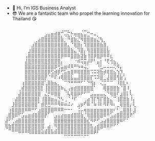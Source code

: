 - 👀 Hi, I’m IGS Business Analyst
- 😎 We are a fantastic team who propel the learning innovation for Thailand 😘

⠀⠀⠀⠀⠀⠀⠀⠀⠀⠀⠀⠀⠀⠀⠀⠀⠀⢀⣀⡀⠀⠀⠀⢀⣀⠀⠀⠀⠀⠀⠀⠀⠀⠀⠀⠀⠀⠀⠀⠀
⠀⠀⠀⠀⠀⠀⠀⠀⠀⠀⠀⠀⣠⣤⣶⣾⣿⡉⢤⣍⡓⢶⣶⣦⣤⣉⠒⠤⡀⠀⠀⠀⠀⠀⠀⠀⠀⠀⠀⠀
⠀⠀⠀⠀⠀⠀⠀⠀⠀⢀⣴⣿⣿⣿⣿⣿⣿⣷⡀⠙⣿⣷⣌⠻⣿⣿⣿⣶⣌⢳⡀⠀⠀⠀⠀⠀⠀⠀⠀⠀
⠀⠀⠀⠀⠀⠀⠀⠀⣰⣿⣿⣿⣿⣿⣿⣿⣿⣿⣿⣄⠈⢿⣿⡆⠹⣿⣿⣿⣿⣷⣿⡀⠀⠀⠀⠀⠀⠀⠀⠀
⠀⠀⠀⠀⠀⠀⠀⣰⣿⣿⣿⣿⣿⣿⣿⣿⣿⣿⣿⣿⣷⣄⠹⣿⡄⢻⣿⣿⣿⣿⣿⣧⠀⠀⠀⠀⠀⠀⠀⠀
⠀⠀⠀⠀⠀⠀⢠⣿⣿⣿⣿⣿⣿⣿⣿⣿⣿⡿⠿⠿⣿⣿⣷⣽⣷⢸⣿⡿⣿⡿⠿⠿⣆⠀⠀⠀⠀⠀⠀⠀
⠀⠀⠀⠀⠀⠀⣼⣿⣿⣿⣿⣿⣿⣿⣿⣿⣿⡄⠀⠀⠀⠐⠾⢭⣭⡼⠟⠃⣤⡆⠘⢟⢺⣦⡀⠀⠀⠀⠀⠀
⠀⠀⠀⠀⠀⠀⣿⣿⣿⣿⣿⣿⣿⣿⣿⡿⢛⣥⣶⠾⠿⠛⠳⠶⢬⡁⠀⠀⠘⣃⠤⠤⠤⢍⠻⡄⠀⠀⠀⠀
⠀⠀⠀⠀⠀⠀⣿⣿⣿⣿⣿⣿⣿⡿⣫⣾⡿⢋⣥⣶⣿⠿⢿⣿⣿⣿⠩⠭⢽⣷⡾⢿⣿⣦⢱⡹⡀⠀⠀⠀
⠀⠀⠀⠀⠀⠀⣿⣿⣿⣿⣿⣿⡟⠈⠛⠏⠰⢿⣿⣿⣧⣤⣼⣿⣿⣿⡏⠩⠽⣿⣀⣼⣿⣿⢻⣷⢡⠀⠀⠀
⠀⠀⠀⠀⠀⢰⣿⣿⣿⣿⣿⣿⢁⣿⣷⣦⡀⠀⠉⠙⠛⠛⠛⠋⠁⠙⢻⡆⠀⢌⣉⠉⠉⠀⠸⣿⣇⠆⠀⠀
⠀⠀⠀⠀⢀⣾⣿⣿⣿⣿⣿⡇⢸⣿⣿⣿⣿⠷⣄⢠⣶⣾⣿⣿⣿⣿⣿⠁⠀⠀⢿⣿⣿⣿⣷⠈⣿⠸⡀⠀
⠀⠀⠀⠀⣼⣿⣿⣿⣿⣿⣿⠀⣌⡛⠿⣿⣿⠀⠈⢧⢿⣿⡿⠟⠋⠉⣠⣤⣤⣤⣄⠙⢿⣿⠏⣰⣿⡇⢇⠀
⠀⠀⠀⣼⣿⣿⣿⣿⣿⣿⡇⢸⣿⣿⣶⣤⣙⠣⢀⠈⠘⠏⠀⠀⢀⣴⢹⡏⢻⡏⣿⣷⣄⠉⢸⣿⣿⣷⠸⡄
⠀⠀⣸⣿⣿⣿⣿⣿⣿⣿⠁⣾⣟⣛⠛⠛⠻⠿⠶⠬⠔⠀⣠⡶⠋⠿⠈⠷⠸⠇⠻⠏⠻⠆⣀⢿⣿⣿⡄⢇
⠀⢰⣿⣿⣿⣿⠿⠿⠛⠋⣰⣿⣿⣿⣿⠿⠿⠿⠒⠒⠂⠀⢨⡤⢶⣶⣶⣶⣶⣶⣶⣶⣶⠆⠃⣀⣿⣿⡇⣸
⢀⣿⣿⠿⠋⣡⣤⣶⣾⣿⣿⣿⡟⠁⠀⣠⣤⣴⣶⣶⣾⣿⣿⣷⡈⢿⣿⣿⣿⣿⠿⠛⣡⣴⣿⣿⣿⣿⠟⠁
⣼⠋⢁⣴⣿⣿⣿⣿⣿⣿⣿⣿⠀⠀⠀⣿⣿⣿⣿⣿⣿⣿⣿⣿⣿⣎⠻⠟⠋⣠⣴⣿⣿⣿⣿⠿⠋⠁⠀⠀
⢿⣷⣿⣿⣿⣿⣿⣿⣿⣿⣿⣿⠀⣴⠀⠻⣿⣿⣿⣿⣿⣿⣿⣿⣿⣿⣧⣠⣾⣿⠿⠿⠟⠋⠁⠀⠀⠀⠀⠀
⠀⠉⠛⠛⠿⠿⠿⢿⣿⣿⣿⣵⣾⣿⣧⣾⣿⣿⣿⣿⣿⣿⣿⣿⣿⣿⣿⡿⠏⠀⠀⠀⠀⠀⠀⠀⠀⠀⠀⠀
⠀⠀⠀⠀⠀⠀⠀⠀⠀⠀⠀⠀⠀⠀⠀⠀⠀⠀⠉⠉⠉⠉⠉⠉⠉⠁⠀⠀⠀⠀⠀⠀⠀⠀⠀⠀⠀⠀⠀⠀

<!---
analyst-igs/analyst-igs is a ✨ special ✨ repository because its `README.md` (this file) appears on your GitHub profile.
You can click the Preview link to take a look at your changes.
--->
